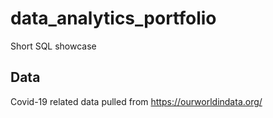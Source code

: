 # data_analytics_portfolio
Short SQL showcase

## Data
Covid-19 related data pulled from https://ourworldindata.org/
